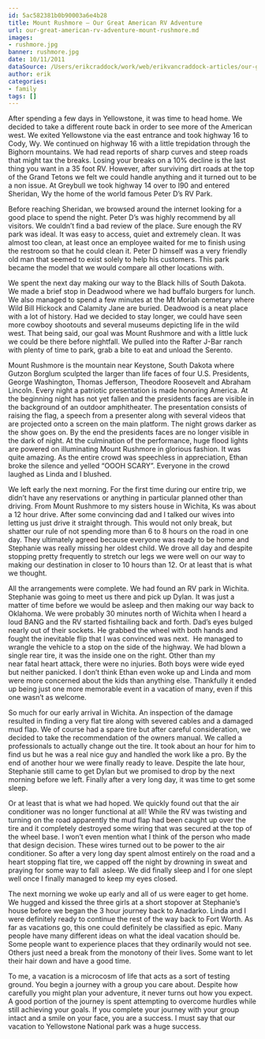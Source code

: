 ```yaml
---
id: 5ac582381b0b90003a6e4b28
title: Mount Rushmore – Our Great American RV Adventure
url: our-great-american-rv-adventure-mount-rushmore.md
images:
- rushmore.jpg
banner: rushmore.jpg
date: 10/11/2011
dataSource: /Users/erikcraddock/work/web/erikvancraddock-articles/our-great-american-rv-adventure-mount-rushmore/our-great-american-rv-adventure-mount-rushmore.md
author: erik
categories:
- family
tags: []
---
```

  
After spending a few days in Yellowstone, it was time to head home. We decided to take a different route back in order to see more of the American west. We exited Yellowstone via the east entrance and took highway 16 to Cody, Wy. We continued on highway 16 with a little trepidation through the Bighorn mountains. We had read reports of sharp curves and steep roads that might tax the breaks. Losing your breaks on a 10% decline is the last thing you want in a 35 foot RV. However, after surviving dirt roads at the top of the Grand Tetons we felt we could handle anything and it turned out to be a non issue. At Greybull we took highway 14 over to I90 and entered Sheridan, Wy the home of the world famous Peter D&#8217;s RV Park.

Before reaching Sheridan, we browsed around the internet looking for a good place to spend the night. Peter D&#8217;s was highly recommend by all visitors. We couldn&#8217;t find a bad review of the place. Sure enough the RV park was ideal. It was easy to access, quiet and extremely clean. It was almost too clean, at least once an employee waited for me to finish using the restroom so that he could clean it. Peter D himself was a very friendly old man that seemed to exist solely to help his customers. This park became the model that we would compare all other locations with.

We spent the next day making our way to the Black hills of South Dakota. We made a brief stop in Deadwood where we had buffalo burgers for lunch. We also managed to spend a few minutes at the Mt Moriah cemetary where Wild Bill Hickock and Calamity Jane are buried. Deadwood is a neat place with a lot of history. Had we decided to stay longer, we could have seen more cowboy shootouts and several museums depicting life in the wild west. That being said, our goal was Mount Rushmore and with a little luck we could be there before nightfall. We pulled into the Rafter J-Bar ranch with plenty of time to park, grab a bite to eat and unload the Serento.

Mount Rushmore is the mountain near Keystone, South Dakota where Gutzon Borglum sculpted the larger than life faces of four U.S. Presidents, George Washington, Thomas Jefferson, Theodore Roosevelt and Abraham Lincoln. Every night a patriotic presentation is made honoring America. At the beginning night has not yet fallen and the presidents faces are visible in the background of an outdoor amphitheater. The presentation consists of raising the flag, a speech from a presenter along with several videos that are projected onto a screen on the main platform. The night grows darker as the show goes on. By the end the presidents faces are no longer visible in the dark of night. At the culmination of the performance, huge flood lights are powered on illuminating Mount Rushmore in glorious fashion. It was quite amazing. As the entire crowd was speechless in appreciation, Ethan broke the silence and yelled &#8220;OOOH SCARY&#8221;. Everyone in the crowd laughed as Linda and I blushed.

We left early the next morning. For the first time during our entire trip, we didn&#8217;t have any reservations or anything in particular planned other than driving. From Mount Rushmore to my sisters house in Wichita, Ks was about a 12 hour drive. After some convincing dad and I talked our wives into letting us just drive it straight through. This would not only break, but shatter our rule of not spending more than 6 to 8 hours on the road in one day. They ultimately agreed because everyone was ready to be home and Stephanie was really missing her oldest child. We drove all day and despite stopping pretty frequently to stretch our legs we were well on our way to making our destination in closer to 10 hours than 12. Or at least that is what we thought.

All the arrangements were complete. We had found an RV park in Wichita. Stephanie was going to meet us there and pick up Dylan. It was just a matter of time before we would be asleep and then making our way back to Oklahoma. We were probably 30 minutes north of Wichita when I heard a loud BANG and the RV started fishtailing back and forth. Dad&#8217;s eyes bulged nearly out of their sockets. He grabbed the wheel with both hands and fought the inevitable flip that I was convinced was next.  He managed to wrangle the vehicle to a stop on the side of the highway. We had blown a single rear tire, it was the inside one on the right. Other than my near fatal heart attack, there were no injuries. Both boys were wide eyed but neither panicked. I don&#8217;t think Ethan even woke up and Linda and mom were more concerned about the kids than anything else. Thankfully it ended up being just one more memorable event in a vacation of many, even if this one wasn&#8217;t as welcome.

So much for our early arrival in Wichita. An inspection of the damage resulted in finding a very flat tire along with severed cables and a damaged mud flap. We of course had a spare tire but after careful consideration, we decided to take the recommendation of the owners manual. We called a professionals to actually change out the tire. It took about an hour for him to find us but he was a real nice guy and handled the work like a pro. By the end of another hour we were finally ready to leave. Despite the late hour, Stephanie still came to get Dylan but we promised to drop by the next morning before we left. Finally after a very long day, it was time to get some sleep.

Or at least that is what we had hoped. We quickly found out that the air conditioner was no longer functional at all! While the RV was twisting and turning on the road apparently the mud flap had been caught up over the tire and it completely destroyed some wiring that was secured at the top of the wheel base. I won&#8217;t even mention what I think of the person who made that design decision. These wires turned out to be power to the air conditioner. So after a very long day spent almost entirely on the road and a heart stopping flat tire, we capped off the night by drowning in sweat and praying for some way to fall  asleep. We did finally sleep and I for one slept well once I finally managed to keep my eyes closed.

The next morning we woke up early and all of us were eager to get home. We hugged and kissed the three girls at a short stopover at Stephanie&#8217;s house before we began the 3 hour journey back to Anadarko. Linda and I were definitely ready to continue the rest of the way back to Fort Worth. As far as vacations go, this one could definitely be classified as epic. Many people have many different ideas on what the ideal vacation should be. Some people want to experience places that they ordinarily would not see. Others just need a break from the monotony of their lives. Some want to let their hair down and have a good time.

To me, a vacation is a microcosm of life that acts as a sort of testing ground. You begin a journey with a group you care about. Despite how carefully you might plan your adventure, it never turns out how you expect. A good portion of the journey is spent attempting to overcome hurdles while still achieving your goals. If you complete your journey with your group intact and a smile on your face, you are a success. I must say that our vacation to Yellowstone National park was a huge success.